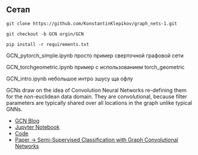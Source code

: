 ## Сетап

```
git clone https://github.com/KonstantinKlepikov/graph_nets-1.git

git checkout -b GCN orgin/GCN

pip install -r requirements.txt
```

GCN_pytorch_simple.ipynb просто пример сверточной графовой сети

GCN_torchgeometric.ipynb пример с использованием torch_geometric

GCN_intro.ipynb небольшое интро
зшусу ща офлу

GCNs draw on the idea of Convolution Neural Networks re-defining them for the non-euclidean data domain. They are  convolutional, because filter parameters are typically shared over all locations in the graph unlike typical GNNs. 
- [GCN Blog](https://dsgiitr.com/blogs/gcn)
- [Jupyter Notebook](https://github.com/dsgiitr/graph_nets/blob/master/GCN/GCN_Blog%2BCode.ipynb)
- [Code](https://github.com/dsgiitr/graph_nets/blob/master/GCN/GCN.py)
- [Paper -> Semi-Supervised Classification with Graph Convolutional Networks](https://arxiv.org/abs/1609.02907)
